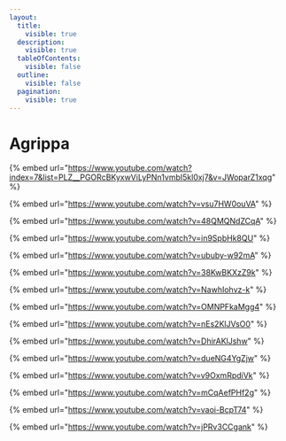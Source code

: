 ```yaml
---
layout:
  title:
    visible: true
  description:
    visible: true
  tableOfContents:
    visible: false
  outline:
    visible: false
  pagination:
    visible: true
---
```


# Agrippa

{% embed url="https://www.youtube.com/watch?index=7&list=PLZ__PGORcBKyxwViLyPNn1vmbI5kl0xj7&v=JWoparZ1xqg" %}

{% embed url="https://www.youtube.com/watch?v=vsu7HW0ouVA" %}

{% embed url="https://www.youtube.com/watch?v=48QMQNdZCqA" %}

{% embed url="https://www.youtube.com/watch?v=in9SpbHk8QU" %}

{% embed url="https://www.youtube.com/watch?v=ububy-w92mA" %}

{% embed url="https://www.youtube.com/watch?v=38KwBKXzZ9k" %}

{% embed url="https://www.youtube.com/watch?v=NawhIohvz-k" %}

{% embed url="https://www.youtube.com/watch?v=OMNPFkaMgg4" %}

{% embed url="https://www.youtube.com/watch?v=nEs2KlJVsO0" %}

{% embed url="https://www.youtube.com/watch?v=DhirAKlJshw" %}

{% embed url="https://www.youtube.com/watch?v=dueNG4YgZjw" %}

{% embed url="https://www.youtube.com/watch?v=v9OxmRpdiVk" %}

{% embed url="https://www.youtube.com/watch?v=mCqAefPHf2g" %}

{% embed url="https://www.youtube.com/watch?v=vaoi-BcpT74" %}

{% embed url="https://www.youtube.com/watch?v=jPRv3CCgank" %}
